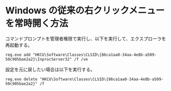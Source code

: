 # Windows の従来の右クリックメニューを常時開く方法

コマンドプロンプトを管理者権限で実行し、以下を実行して、エクスプローラを再起動する。

```reg
reg.exe add "HKCU\Software\Classes\CLSID\{86ca1aa0-34aa-4e8b-a509-50c905bae2a2}\InprocServer32" /f /ve
```

設定を元に戻したい場合は以下を実行する。

```
reg.exe delete "HKCU\Software\Classes\CLSID\{86ca1aa0-34aa-4e8b-a509-50c905bae2a2}" /f
```

